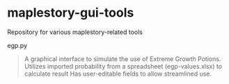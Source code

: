 # maplestory-gui-tools
Repository for various maplestory-related tools

egp.py
> A graphical interface to simulate the use of Extreme Growth Potions.
> Utilizes imported probability from a spreadsheet (egp-values.xlsx) to calculate result
> Has user-editable fields to allow streamlined use.
